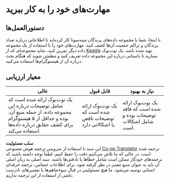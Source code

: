 <!--
CO_OP_TRANSLATOR_METADATA:
{
  "original_hash": "40eeb9b9f94009c537c7811f9f27f037",
  "translation_date": "2025-08-24T01:03:46+00:00",
  "source_file": "3-Data-Visualization/10-visualization-distributions/assignment.md",
  "language_code": "fa"
}
-->
# مهارت‌های خود را به کار ببرید

## دستورالعمل‌ها

تا اینجا، شما با مجموعه داده‌های پرندگان مینه‌سوتا کار کرده‌اید تا اطلاعاتی درباره تعداد پرندگان و تراکم جمعیت آن‌ها کشف کنید. مهارت‌های خود را با استفاده از یک مجموعه داده دیگر تمرین کنید، شاید مجموعه‌ای که از [Kaggle](https://www.kaggle.com/) تهیه شده باشد. یک نوت‌بوک بسازید تا داستانی درباره این مجموعه داده تعریف کنید و مطمئن شوید که هنگام بحث درباره آن از هیستوگرام‌ها استفاده می‌کنید.

## معیار ارزیابی

عالی | قابل قبول | نیاز به بهبود
--- | --- | -- |
یک نوت‌بوک ارائه شده است که شامل توضیحات درباره این مجموعه داده، از جمله منبع آن، بوده و حداقل از ۵ هیستوگرام برای کشف حقایق درباره داده‌ها استفاده می‌کند. | یک نوت‌بوک ارائه شده است که توضیحات ناقص یا اشکالاتی دارد. | یک نوت‌بوک ارائه شده است که فاقد توضیحات بوده و شامل اشکالات است.

**سلب مسئولیت**:  
این سند با استفاده از سرویس ترجمه هوش مصنوعی [Co-op Translator](https://github.com/Azure/co-op-translator) ترجمه شده است. در حالی که ما تلاش می‌کنیم دقت را حفظ کنیم، لطفاً توجه داشته باشید که ترجمه‌های خودکار ممکن است شامل خطاها یا نادقتی‌ها باشند. سند اصلی به زبان اصلی آن باید به عنوان منبع معتبر در نظر گرفته شود. برای اطلاعات حساس، ترجمه حرفه‌ای انسانی توصیه می‌شود. ما هیچ مسئولیتی در قبال سوءتفاهم‌ها یا تفسیرهای نادرست ناشی از استفاده از این ترجمه نداریم.